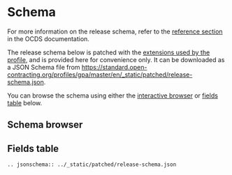 # Schema

For more information on the release schema, refer to the [reference section](https://standard.open-contracting.org/1.1/en/schema/) in the OCDS documentation.

The release schema below is patched with the [extensions used by the profile](index), and is provided here for convenience only. It can be downloaded as a JSON Schema file from <https://standard.open-contracting.org/profiles/gpa/master/en/_static/patched/release-schema.json>.

You can browse the schema using either the [interactive browser](#schema-browser) or [fields table](#fields-table) below.

## Schema browser

<script src="../../_static/docson/public/js/widget.js" data-schema="../../../_static/patched/release-schema.json"></script>

## Fields table

```eval_rst
.. jsonschema:: ../_static/patched/release-schema.json
```
